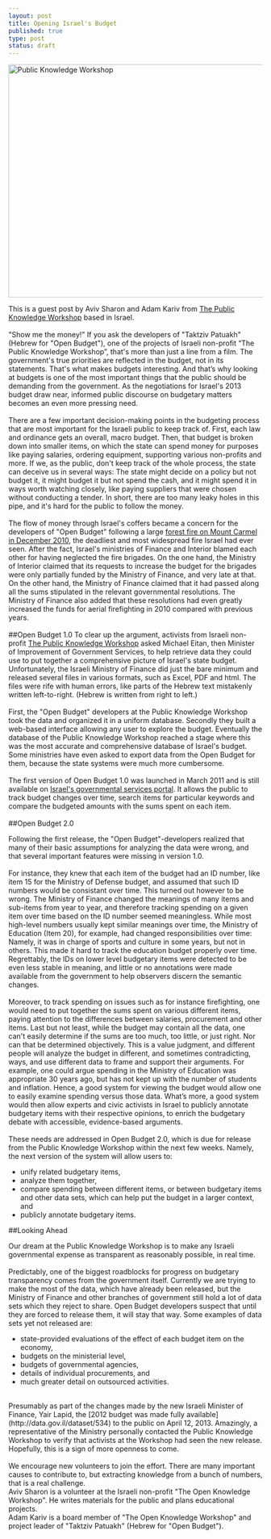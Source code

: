 ```yaml
---
layout: post
title: Opening Israel's Budget
published: true
type: post
status: draft
---
```


<a href="http://www.hasadna.org.il/wp-content/uploads/2012/01/obudget.jpg" title="Public Knowledge Workshop"><img src="http://www.hasadna.org.il/wp-content/uploads/2012/01/obudget.jpg" width="629" height="462" alt="Public Knowledge Workshop"></a>


This is a guest post by Aviv Sharon and Adam Kariv from [The Public Knowledge Workshop](http://www.hasadna.org.il/en/) based in Israel.
<br>
<br>
"Show me the money!" If you ask the developers of "Taktziv Patuakh" (Hebrew for "Open Budget"), one of the projects of Israeli non-profit “The Public Knowledge Workshop”, that's more than just a line from a film. The government's true priorities are reflected in the budget, not in its statements. That's what makes budgets interesting. And that’s why looking at budgets is one of the most important things that the public should be demanding from the government. As the negotiations for Israel's 2013 budget draw near, informed public discourse on budgetary matters becomes an even more pressing need.
<br>
<br>
There are a few important decision-making points in the budgeting process that are most important for the Israeli public to keep track of. First, each law and ordinance gets an overall, macro budget. Then, that budget is broken down into smaller items, on which the state can spend money for purposes like paying salaries, ordering equipment, supporting various non-profits and more. If we, as the public, don't keep track of the whole process, the state can deceive us in several ways: The state might decide on a policy but not budget it, it might budget it but not spend the cash, and it might spend it in ways worth watching closely, like paying suppliers that were chosen without conducting a tender. In short, there are too many leaky holes in this pipe, and it's hard for the public to follow the money.
<br>
<br>
The flow of money through Israel's coffers became a concern for the developers of "Open Budget" following a large [forest fire on Mount Carmel in December 2010](http://en.wikipedia.org/wiki/Mount_Carmel_forest_fire_%282010%29), the deadliest and most widespread fire Israel had ever seen. After the fact, Israel's ministries of Finance and Interior blamed each other for having neglected the fire brigades. On the one hand, the Ministry of Interior claimed that its requests to increase the budget for the brigades were only partially funded by the Ministry of Finance, and very late at that. On the other hand, the Ministry of Finance claimed that it had passed along all the sums stipulated in the relevant governmental resolutions. The Ministry of Finance also added that these resolutions had even greatly increased the funds for aerial firefighting in 2010 compared with previous years.
<br>
<br>
##Open Budget 1.0
To clear up the argument, activists from Israeli non-profit [The Public Knowledge Workshop](http://www.hasadna.org.il/en/) asked Michael Eitan, then Minister of Improvement of Government Services, to help retrieve data they could use to put together a comprehensive picture of Israel's state budget. Unfortunately, the Israeli Ministry of Finance did just the bare minimum and released several files in various formats, such as Excel, PDF and html. The files were rife with human errors, like parts of the Hebrew text mistakenly written left-to-right. (Hebrew is written from right to left.)
<br>
<br>
First, the "Open Budget" developers at the Public Knowledge Workshop took the data and organized it in a uniform database. Secondly they built a web-based interface allowing any user to explore the budget. Eventually the database of the Public Knowledge Workshop reached a stage where this was the most accurate and comprehensive database of Israel's budget. Some ministries have even asked to export data from the Open Budget for them, because the state systems were much more cumbersome.
<br>
<br>
The first version of Open Budget 1.0 was launched in March 2011 and is still available on [Israel's governmental services portal](http://budget.msh.gov.il/). It allows the public to track budget changes over time, search items for particular keywords and compare the budgeted amounts with the sums spent on each item.<br>
<br>
##Open Budget 2.0

Following the first release, the "Open Budget"-developers realized that many of their basic assumptions for analyzing the data were wrong, and that several important features were missing in version 1.0. 
<br>
<br>
For instance, they knew that each item of the budget had an ID number, like item 15 for the Ministry of Defense budget, and assumed that such ID numbers would be consistant over time. This turned out however to be wrong. The Ministry of Finance changed the meanings of many items and sub-items from year to year, and therefore tracking spending on a given item over time based on the ID number seemed meaningless. While most high-level numbers usually kept similar meanings over time, the Ministry of Education (Item 20), for example, had changed responsibilities over time: Namely, it was in charge of sports and culture in some years, but not in others. This made it hard to track the education budget properly over time. Regrettably, the IDs on lower level budgetary items were detected to be even less stable in meaning, and little or no annotations were made available from the government to help observers discern the semantic changes.
<br>
<br>
Moreover, to track spending on issues such as for instance firefighting, one would need to put together the sums spent on various different items, paying attention to the differences between salaries, procurement and other items.
Last but not least, while the budget may contain all the data, one can't easily determine if the sums are too much, too little, or just right. Nor can that be determined objectively. This is a value judgment, and different people will analyze the budget in different, and sometimes contradicting, ways, and use different data to frame and support their arguments. For example, one could argue spending in the Ministry of Education was appropriate 30 years ago, but has not kept up with the number of students and inflation. Hence, a good system for viewing the budget would allow one to easily examine spending versus those data. What’s more, a good system would then allow experts and civic activists in Israel to publicly annotate budgetary items with their respective opinions, to enrich the budgetary debate with accessible, evidence-based arguments. 
<br>
<br>
These needs are addressed in Open Budget 2.0, which is due for release from the Public Knowledge Workshop within the next few weeks. Namely, the next version of the system will allow users to:<br>
- unify related budgetary items,<br> 
- analyze them together,<br>
- compare spending between different items, or between budgetary items and other data sets, which can help put the budget in a larger context, and<br>
- publicly annotate budgetary items.

##Looking Ahead

Our dream at the Public Knowledge Workshop is to make any Israeli governmental expense as transparent as reasonably possible, in real time.
<br>
<br>
Predictably, one of the biggest roadblocks for progress on budgetary transparency comes from the government itself. Currently we are trying to make the most of the data, which have already been released, but the Ministry of Finance and other branches of government still hold a lot of data sets which they reject to share. Open Budget developers suspect that until they are forced to release them, it will stay that way. Some examples of data sets yet not released are:<br>
- state-provided evaluations of the effect of each budget item on the economy,<br> 
- budgets on the ministerial level,<br> 
- budgets of governmental agencies,<br>
- details of individual procurements, and<br>
- much greater detail on outsourced activities.</il><br>
<br>
Presumably as part of the changes made by the new Israeli Minister of Finance, Yair Lapid, the [2012 budget was made fully available](http://data.gov.il/dataset/534) to the public on April 12, 2013. Amazingly, a representative of the Ministry personally contacted the Public Knowledge Workshop to verify that activists at the Workshop had seen the new release. Hopefully, this is a sign of more openness to come.
<br>
<br>
We encourage new volunteers to join the effort. There are many important causes to contribute to, but extracting knowledge from a bunch of numbers, that is a real challenge.
<br>
Aviv Sharon is a volunteer at the Israeli non-profit "The Open Knowledge Workshop". He writes materials for the public and plans educational projects.
<br>
Adam Kariv is a board member of "The Open Knowledge Workshop" and project leader of "Taktziv Patuakh" (Hebrew for "Open Budget").
